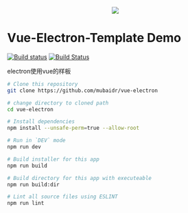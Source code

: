 <p align="center"><img src="./LogoDesigns/logotype1blue.png"></p>

# Vue-Electron-Template Demo

[![Build status](https://ci.appveyor.com/api/projects/status/cjua6pdhjp9rqa1o?svg=true)](https://ci.appveyor.com/project/mubaidr/vue-electron-template)
[![Build Status](https://travis-ci.org/mubaidr/vue-electron-template.svg?branch=master)](https://travis-ci.org/mubaidr/vue-electron-template)

electron使用vue的样板

```bash
# Clone this repository
git clone https://github.com/mubaidr/vue-electron

# change directory to cloned path
cd vue-electron

# Install dependencies
npm install --unsafe-perm=true --allow-root

# Run in `DEV` mode
npm run dev

# Build installer for this app
npm run build

# Build directory for this app with executeable
npm run build:dir

# Lint all source files using ESLINT
npm run lint
```
